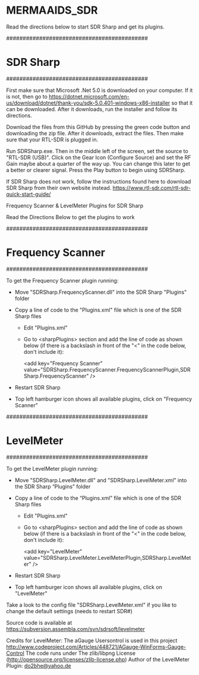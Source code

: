 # MERMAAIDS_SDR

Read the directions below to start SDR Sharp and get its plugins. 

###########################################
# SDR Sharp
###########################################

First make sure that Microsoft .Net 5.0 is downloaded on your computer. If it is not, then go to https://dotnet.microsoft.com/en-us/download/dotnet/thank-you/sdk-5.0.401-windows-x86-installer so that it can be downloaded. After it downloads, run the installer and follow its directions.

Download the files from this GitHub by pressing the green code button and downloading the zip file. After it downloads, extract the files. Then make sure that your RTL-SDR is plugged in. 

Run SDRSharp.exe. Then in the middle left of the screen, set the source to "RTL-SDR (USB)". Click on the Gear Icon (Configure Source) and set the RF Gain maybe about a quarter of the way up. You can change this later to get a better or clearer signal. Press the Play button to begin using SDRSharp. 

If SDR Sharp does not work, follow the instructions found here to download SDR Sharp from their own website instead. https://www.rtl-sdr.com/rtl-sdr-quick-start-guide/






Frequency Scanner & LevelMeter Plugins for SDR Sharp

Read the Directions Below to get the plugins to work

###########################################
# Frequency Scanner
###########################################

To get the Frequency Scanner plugin running: 
  - Move "SDRSharp.FrequencyScanner.dll" into the SDR Sharp "Plugins" folder
  - Copy a line of code to the "Plugins.xml" file which is one of the SDR Sharp files
      - Edit "Plugins.xml"
      - Go to \<sharpPlugins> section and add the line of code as shown below (if there is a backslash in front of the "<" in the code below, don't include it):
  
        \<add key="Frequency Scanner" value="SDRSharp.FrequencyScanner.FrequencyScannerPlugin,SDRSharp.FrequencyScanner" />
  
  - Restart SDR Sharp
  - Top left hamburger icon shows all available plugins, click on "Frequency Scanner"


###########################################
# LevelMeter
###########################################

To get the LevelMeter plugin running: 
  - Move "SDRSharp.LevelMeter.dll" and "SDRSharp.LevelMeter.xml" into the SDR Sharp “Plugins” folder
  - Copy a line of code to the “Plugins.xml” file which is one of the SDR Sharp files
      - Edit "Plugins.xml"
      - Go to \<sharpPlugins> section and add the line of code as shown below (if there is a backslash in front of the "<" in the code below, don't include it):
  
        \<add key="LevelMeter" value="SDRSharp.LevelMeter.LevelMeterPlugin,SDRSharp.LevelMeter" />
  
  - Restart SDR Sharp
  - Top left hamburger icon shows all available plugins, click on "LevelMeter"

Take a look to the config file "SDRSharp.LevelMeter.xml" if you like to change the default settings (needs to restart SDR#)
 
Source code is available at https://subversion.assembla.com/svn/sdrsoft/levelmeter

Credits for LevelMeter: 
  The aGauge Usersontrol is used in this project 
  http://www.codeproject.com/Articles/448721/AGauge-WinForms-Gauge-Control
  The code runs under The zlib/libpng License (http://opensource.org/licenses/zlib-license.php)
  Author of the LevelMeter Plugin: 
    do2bhe@yahoo.de
